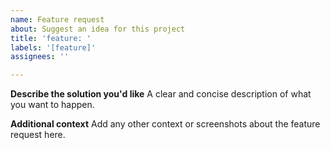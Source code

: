 ```yaml
---
name: Feature request
about: Suggest an idea for this project
title: 'feature: '
labels: '[feature]'
assignees: ''

---
```

**Describe the solution you'd like**
A clear and concise description of what you want to happen.

**Additional context**
Add any other context or screenshots about the feature request here.
